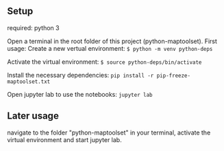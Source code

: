 ## Setup
required: python 3

Open a terminal in the root folder of this project (python-maptoolset).
First usage:
Create a new vertual environment:
```$ python -m venv python-deps```

Activate the virtual environment:
```$ source python-deps/bin/activate```

Install the necessary dependencies:
```pip install -r pip-freeze-maptoolset.txt```

Open jupyter lab to use the notebooks:
```jupyter lab```

## Later usage
navigate to the folder "python-maptoolset" in your terminal, activate the virtual environment and start jupyter lab.
